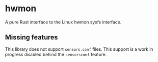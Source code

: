 # hwmon

A pure Rust interface to the Linux hwmon sysfs interface. 

## Missing features

This library does not support `sensors.conf` files. This support is a work in progress disabled behind the `sensorsconf` feature. 